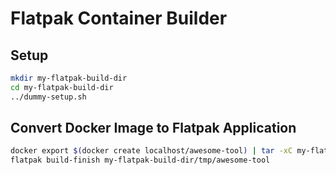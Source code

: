 # Flatpak Container Builder

## Setup

```sh
mkdir my-flatpak-build-dir
cd my-flatpak-build-dir
../dummy-setup.sh
```

## Convert Docker Image to Flatpak Application

```sh
docker export $(docker create localhost/awesome-tool) | tar -xC my-flatpak-build-dir/tmp/awesome-tool/files
flatpak build-finish my-flatpak-build-dir/tmp/awesome-tool
```
